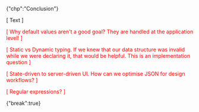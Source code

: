 {"chp":"Conclusion"}

[ Text ]

<div style="color:red">

[ Why default values aren't a good goal? They are handled at the application level! ]

[ Static vs Dynamic typing. If we knew that our data structure was invalid while we were declaring it, that would be helpful. This is an implementation question ]

[ State-driven to server-driven UI. How can we optimise JSON for design workflows? ]

[ Regular expressions? ]

</div>

{"break":true}